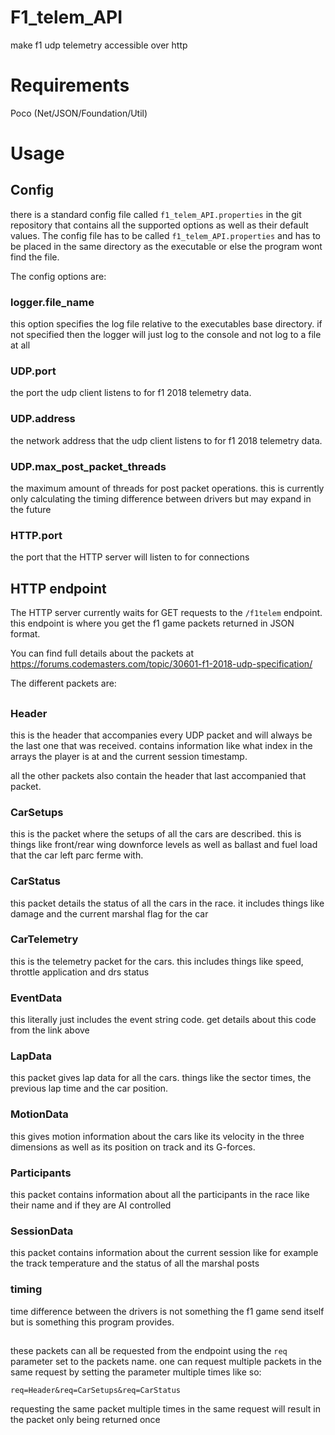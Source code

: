 # F1_telem_API
make f1 udp telemetry accessible over http

# Requirements
Poco (Net/JSON/Foundation/Util)

# Usage
## Config
there is a standard config file called `f1_telem_API.properties` in the git repository that contains all the 
supported options as well as their default values. The config file has to be called `f1_telem_API.properties`
and has to be placed in the same directory as the executable or else the program wont find the file.

The config options are: 

### logger.file_name
this option specifies the log file relative to the executables base directory. if not specified then the
logger will just log to the console and not log to a file at all

### UDP.port
the port the udp client listens to for f1 2018 telemetry data.

### UDP.address
the network address that the udp client listens to for f1 2018 telemetry data.

### UDP.max_post_packet_threads
the maximum amount of threads for post packet operations. this is currently only calculating the timing 
difference between drivers but may expand in the future

### HTTP.port
the port that the HTTP server will listen to for connections

## HTTP endpoint
The HTTP server currently waits for GET requests to the `/f1telem` endpoint.
this endpoint is where you get the f1 game packets returned in JSON format. 

You can find full details about the packets at 
https://forums.codemasters.com/topic/30601-f1-2018-udp-specification/

The different packets are: 
##
### Header
this is the header that accompanies every UDP packet and will always be the last one that was received. 
contains information like what index in the arrays the player is at and the current session timestamp.

all the other packets also contain the header that last accompanied that packet.

### CarSetups
this is the packet where the setups of all the cars are described. this is things like front/rear wing downforce
levels as well as ballast and fuel load that the car left parc ferme with. 

### CarStatus
this packet details the status of all the cars in the race. it includes things like damage and
the current marshal flag for the car

### CarTelemetry
this is the telemetry packet for the cars. this includes things like speed, throttle application and drs status

### EventData
this literally just includes the event string code. get details about this code from the link above

### LapData
this packet gives lap data for all the cars. things like the sector times, the previous lap time and the car position.

### MotionData
this gives motion information about the cars like its velocity in the three dimensions as well as its position
on track and its G-forces.

### Participants
this packet contains information about all the participants in the race like their name
and if they are AI controlled 

### SessionData
this packet contains information about the current session like for example the track temperature and the
status of all the marshal posts

### timing
time difference between the drivers is not something the f1 game send itself but is something this program provides.

##
these packets can all be requested from the endpoint using the `req` parameter set to the packets name.
one can request multiple packets in the same request by setting the parameter multiple times like so:

``req=Header&req=CarSetups&req=CarStatus``

requesting the same packet multiple times in the same request will result in the packet only being returned once
